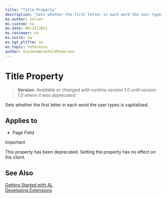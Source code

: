 ```yaml
---
title: "Title Property"
description: "Sets whether the first letter in each word the user types is capitalized."
ms.author: solsen
ms.custom: na
ms.date: 06/23/2021
ms.reviewer: na
ms.suite: na
ms.tgt_pltfrm: na
ms.topic: reference
author: SusanneWindfeldPedersen
---
```

[//]: # (START>DO_NOT_EDIT)
[//]: # (IMPORTANT:Do not edit any of the content between here and the END>DO_NOT_EDIT.)
[//]: # (Any modifications should be made in the .xml files in the ModernDev repo.)
# Title Property
> **Version**: _Available or changed with runtime version 1.0 until version 1.0 where it was deprecated._

Sets whether the first letter in each word the user types is capitalized.

## Applies to
-   Page Field

[//]: # (IMPORTANT: END>DO_NOT_EDIT)

> [!IMPORTANT]  
> This property has been deprecated. Setting the property has no effect on the client. 

## See Also

[Getting Started with AL](../devenv-get-started.md)  
[Developing Extensions](../devenv-dev-overview.md)  